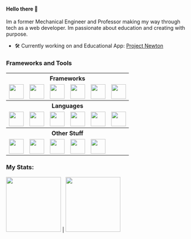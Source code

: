 #### Hello there :muscle:	

Im a former Mechanical Engineer and Professor making my way through tech as a web developer. Im passionate about education and creating with purpose. 
- :hammer_and_wrench:	Currently working on and Educational App: [Project Newton](projectnewton.andrescn20.com)

### Frameworks and Tools

<table>
    <tbody>
        <tr><th colspan="6"> Frameworks</th></tr>
        <tr>
          <td><img height=40 src="https://cdn.jsdelivr.net/gh/devicons/devicon/icons/react/react-original-wordmark.svg" /></td>
          <td><img height=40 src="https://cdn.jsdelivr.net/gh/devicons/devicon/icons/vuejs/vuejs-original-wordmark.svg" /></td>
          <td><img height=40 src="https://cdn.jsdelivr.net/gh/devicons/devicon/icons/tailwindcss/tailwindcss-plain.svg" /></td>
          <td><img height=40  src="https://cdn.jsdelivr.net/gh/devicons/devicon/icons/laravel/laravel-plain-wordmark.svg" /></td>
          <td><img height=40 src="https://cdn.jsdelivr.net/gh/devicons/devicon/icons/nextjs/nextjs-original-wordmark.svg" /></td>
          <td><img height=40 src="https://cdn.jsdelivr.net/gh/devicons/devicon/icons/flask/flask-original.svg" /></td>
        </tr>
        <tr><th colspan="6"> Languages</th></tr>
        <tr>
          <td><img height=40  src="https://cdn.jsdelivr.net/gh/devicons/devicon/icons/javascript/javascript-original.svg" /></td>
          <td><img height=40  src="https://cdn.jsdelivr.net/gh/devicons/devicon/icons/html5/html5-original-wordmark.svg" /></td>
          <td><img height=40  src="https://cdn.jsdelivr.net/gh/devicons/devicon/icons/css3/css3-original-wordmark.svg" /></td>
          <td><img height=40 src="https://cdn.jsdelivr.net/gh/devicons/devicon/icons/typescript/typescript-original.svg" /></td>
          <td><img height=40 src="https://cdn.jsdelivr.net/gh/devicons/devicon/icons/php/php-original.svg" /></td>
          <td><img height=40 src="https://cdn.jsdelivr.net/gh/devicons/devicon/icons/python/python-original-wordmark.svg" /></td>
        </tr>
        <tr><th colspan="6">Other Stuff</th></tr>
        <tr>
            <td><img height=40 src="https://cdn.jsdelivr.net/gh/devicons/devicon/icons/nodejs/nodejs-original.svg" /></td>
            <td><img height=40 src="https://cdn.jsdelivr.net/gh/devicons/devicon/icons/sass/sass-original.svg" /></td>
            <td><img height=40 src="https://cdn.jsdelivr.net/gh/devicons/devicon/icons/mysql/mysql-original-wordmark.svg" /></td>
            <td><img height=40 src="https://cdn.jsdelivr.net/gh/devicons/devicon/icons/git/git-plain.svg" /></td>
            <td><img height=40 src="https://cdn.jsdelivr.net/gh/devicons/devicon/icons/github/github-original.svg" /></td>
        </tr>
    </tbody>
</table>










### My Stats:
<img height="150px" src="https://github-readme-stats.vercel.app/api?username=andrescn20&show_icons=true&theme=dark"/> | <img height="150px" src="https://github-readme-stats.vercel.app/api/top-langs?username=andrescn20&layout=compact&theme=dark"/>


<!--
**andrescn20/andrescn20** is a ✨ _special_ ✨ repository because its `README.md` (this file) appears on your GitHub profile.

Here are some ideas to get you started:

- 🔭 I’m currently working on ...
- 🌱 I’m currently learning ...
- 👯 I’m looking to collaborate on ...
- 🤔 I’m looking for help with ...
- 💬 Ask me about ...
- 📫 How to reach me: ...
- 😄 Pronouns: ...
- ⚡ Fun fact: ...
-->
